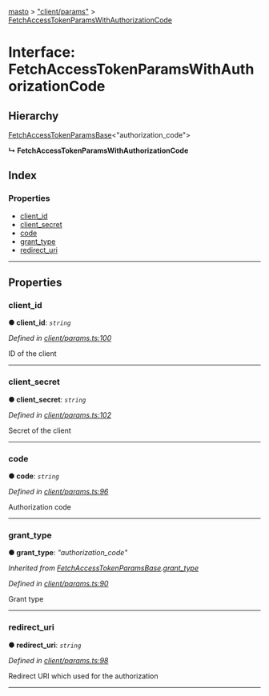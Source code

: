 [masto](../README.md) > ["client/params"](../modules/_client_params_.md) > [FetchAccessTokenParamsWithAuthorizationCode](../interfaces/_client_params_.fetchaccesstokenparamswithauthorizationcode.md)

# Interface: FetchAccessTokenParamsWithAuthorizationCode

## Hierarchy

 [FetchAccessTokenParamsBase](_client_params_.fetchaccesstokenparamsbase.md)<"authorization_code">

**↳ FetchAccessTokenParamsWithAuthorizationCode**

## Index

### Properties

* [client_id](_client_params_.fetchaccesstokenparamswithauthorizationcode.md#client_id)
* [client_secret](_client_params_.fetchaccesstokenparamswithauthorizationcode.md#client_secret)
* [code](_client_params_.fetchaccesstokenparamswithauthorizationcode.md#code)
* [grant_type](_client_params_.fetchaccesstokenparamswithauthorizationcode.md#grant_type)
* [redirect_uri](_client_params_.fetchaccesstokenparamswithauthorizationcode.md#redirect_uri)

---

## Properties

<a id="client_id"></a>

###  client_id

**● client_id**: *`string`*

*Defined in [client/params.ts:100](https://github.com/neet/masto.js/blob/cdad6ed/src/client/params.ts#L100)*

ID of the client

___
<a id="client_secret"></a>

###  client_secret

**● client_secret**: *`string`*

*Defined in [client/params.ts:102](https://github.com/neet/masto.js/blob/cdad6ed/src/client/params.ts#L102)*

Secret of the client

___
<a id="code"></a>

###  code

**● code**: *`string`*

*Defined in [client/params.ts:96](https://github.com/neet/masto.js/blob/cdad6ed/src/client/params.ts#L96)*

Authorization code

___
<a id="grant_type"></a>

###  grant_type

**● grant_type**: *"authorization_code"*

*Inherited from [FetchAccessTokenParamsBase](_client_params_.fetchaccesstokenparamsbase.md).[grant_type](_client_params_.fetchaccesstokenparamsbase.md#grant_type)*

*Defined in [client/params.ts:90](https://github.com/neet/masto.js/blob/cdad6ed/src/client/params.ts#L90)*

Grant type

___
<a id="redirect_uri"></a>

###  redirect_uri

**● redirect_uri**: *`string`*

*Defined in [client/params.ts:98](https://github.com/neet/masto.js/blob/cdad6ed/src/client/params.ts#L98)*

Redirect URI which used for the authorization

___

